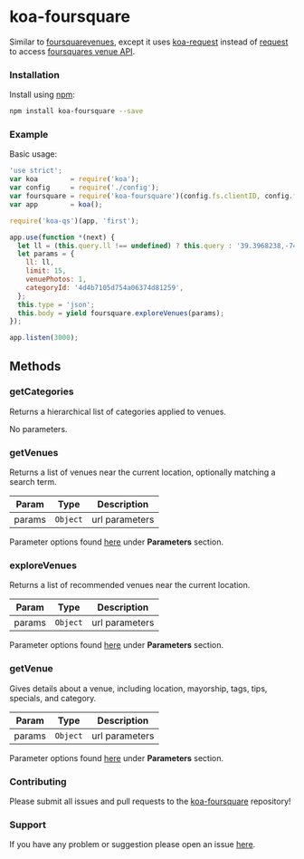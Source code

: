 
# koa-foursquare

Similar to [foursquarevenues](https://github.com/sjlu/foursquarevenues),
except it uses [koa-request](https://github.com/dionoid/koa-request) instead of [request](https://github.com/request/request) to access [foursquares venue API](https://developer.foursquare.com/overview/venues).

### Installation

Install using [npm](https://www.npmjs.org/):

```sh
npm install koa-foursquare --save
```

### Example
Basic usage:

```javascript
'use strict';
var koa        = require('koa');
var config     = require('./config');
var foursquare = require('koa-foursquare')(config.fs.clientID, config.fs.clientSecret);
var app        = koa();

require('koa-qs')(app, 'first');

app.use(function *(next) {
  let ll = (this.query.ll !== undefined) ? this.query : '39.3968238,-74.5447961';
  let params = {
    ll: ll,
    limit: 15,
    venuePhotos: 1,
    categoryId: '4d4b7105d754a06374d81259',
  };
  this.type = 'json';
  this.body = yield foursquare.exploreVenues(params);
});

app.listen(3000);
```
## Methods

### getCategories

Returns a hierarchical list of categories applied to venues.

No parameters.

### getVenues

Returns a list of venues near the current location, optionally matching a search term.

| Param | Type | Description |
| --- | --- | --- |
| params | <code>Object</code> | url parameters |

Parameter options found [here](https://developer.foursquare.com/docs/venues/search) under **Parameters** section.

### exploreVenues

Returns a list of recommended venues near the current location.

| Param | Type | Description |
| --- | --- | --- |
| params | <code>Object</code> | url parameters |

Parameter options found [here](https://developer.foursquare.com/docs/venues/explore) under **Parameters** section.

### getVenue

Gives details about a venue, including location, mayorship, tags, tips, specials, and category.

| Param | Type | Description |
| --- | --- | --- |
| params | <code>Object</code> | url parameters |

Parameter options found [here](https://developer.foursquare.com/docs/venues/venues) under **Parameters** section.

### Contributing

Please submit all issues and pull requests to the [koa-foursquare](https://github.com/link0047/koa-foursquare) repository!

### Support

If you have any problem or suggestion please open an issue [here](https://github.com/link0047/koa-foursquare/issues).